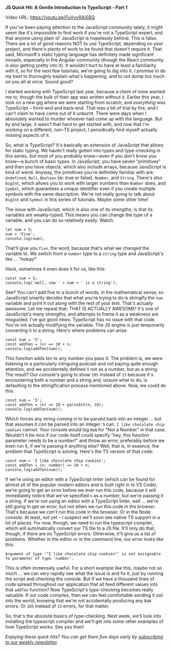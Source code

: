 **JS Quick Hit: A Gentle Introduction to TypeScript - Part 1**

Video URL: https://youtu.be/FuVvvRAjSBQ

If you've been paying attention to the JavaScript community lately, it might seem like it's impossible to find work if you're not a TypeScript expert, and that anyone using plain ol' JavaScript is hopelessly behind. This is false. There are a lot of good reasons NOT to use TypeScript, depending on your project, and there's plenty of work to be found that doesn't require it. That said, Microsoft's static typing language has definitely made significant inroads, especially in the Angular community (though the React community is also getting pretty into it). It wouldn't hurt to have at least a familiarity with it, so for the next few tutorials, we're going to dig into it. I promise to do my best to thoroughly explain what's happening, and to not dump too much on you all at once. Sound good?

I started working with TypeScript last year, because a client of mine wanted me to, though the bulk of their app was written without it. Earlier this year, I took on a new gig where we were starting from scratch, and _everything_ was TypeScript &ndash; front-end and back-end. That was a bit of trial by fire, and I can't claim to have come out of it unburnt. There were days when I absolutely wanted to murder whoever had come up with the language. But by and large, it wasn't that hard to get started with, and now that I'm working on a different, non-TS project, I periodically find myself actually missing aspects of it.

So, what _is_ TypeScript? It's basically an extension of JavaScript that allows for static typing. We haven't really gotten into types and type-checking in this series, but most of you probably know&mdash;even if you don't _know_ you know&mdash;a bunch of basic types. In JavaScript, you have seven "primitives" and then you have objects, which also include arrays, because JavaScript is kind of weird. Anyway, the primitives you're definitely familiar with are: `Undefined`, `Null`, `Boolean` (ie: true or false), `Number`, and `String`. There's also `BigInt`, which allows you to work with larger numbers than `Number` does, and `Symbol`, which guarantees a unique identifier even if you create multiple symbols with the same description. We're not really going to talk about `BigInt` and `Symbol` in this series of tutorials. Maybe some other time!

The issue with JavaScript, which is also one of its _strengths_, is that its variables are weakly-typed. This means you can change the type of a variable, and you can do so relatively easily. Watch:

```
let num = 5;
num = 'Five';
console.log(num);
```

That'll give you `five`, the word, because that's what we changed the variable to. We switch from a `number` type to a `string` type and JavaScript's like &hellip; "hokay!"

Heck, sometimes it even does it for us, like this:

```
const num = 5;
console.log('well, now ' + num + ' is a string');
```

See? You can't add five to a bunch of words, in the mathematical sense, so JavaScript smartly decides that what you're trying to do is stringify the `num` variable and print it out along with the rest of your text. That's actually awesome. Let me repeat that: THAT IS ACTUALLY AWESOME! It's one of JavaScript's many strengths, and attempts to frame it as a weakness are misguided. I've got good news: TypeScript has no issue with that code. You're not actually modifying the variable. The JS engine is just temporarily converting it to a string. Here's where problems can arise:

```
const num = '5';
const addTen = (n) => 10 + n;
console.log(addTen(num));
```

This function adds ten to any number you pass it. The problem is, we were listening to a particularly intriguing podcast and not paying quite enough attention, and we accidentally defined `5` not as a number, but as a string. The result? Our console's going to show `105` instead of `15` because it's encountering both a number and a string and, unsure what to do, is defaulting to the stringification process mentioned above. Now, we could do this:

```
const num = '5';
const addTen = (n) => 10 + parseInt(n, 10);
console.log(addTen(num));
```

Which forces any string coming in to be parsed back into an integer &hellip; but that assumes it _can_ be parsed into an integer. `5` can. `I like chocolate chip cookies` cannot. Your console would log `NaN` for "Not a Number" in that case. Wouldn't it be nice if our code itself could specify "hey, this function parameter needs to be a number!" and throw an error, preferably before we even run it, if we're passing it anything else? Well, that is, in essence, the problem that TypeScript is solving. Here's the TS version of that code:

```
const num = 'I like chocolate chip cookies';
const addTen = (n: number) => 10 + n;
console.log(addTen(num));
```

If we're using an editor with a TypeScript linter (which can be found for almost all of the popular modern editors and is built right in to VS Code), we're going to get an error before we ever run this code, because it will immediately notice that we've specified `n` as a number, but we're passing it a string. If we're _not_ using an editor with a TypeScript linter, well &hellip; we're still going to get an error, but not when we run this code in the browser. That's because we _can't_ run this code in the browser. Or in the Node console. At least, not yet &ndash; I suspect we'll soon see native TS support in a lot of places. For now, though, we need to run the typescript compiler, which will automatically convert our TS file to a JS file. It'll only do that, though, if there are no TypeScript errors. Otherwise, it'll give us a list of problems. Whether in the editor or in the command line, our error looks like this:

```
Argument of type '"I like chocolate chip cookies"' is not assignable to parameter of type 'number'.
```

This is often immensely useful. For a short example like this, maybe not so much &hellip; we can very rapidly see what the issue is and fix it, just by running the script and checking the console. But if we have a thousand lines of code spread throughout our application that all feed different values into that `addTen` function? Now TypeScript's type-checking becomes really valuable. If our code compiles, then we can feel comfortable sending it out into the world, knowing that we're not accidentally producing any `NaN` errors. Or `105` instead of `15` errors, for that matter.

So, that's the absolute basics of type-checking. Next week, we'll look into installing the typescript compiler and we'll get into some other examples of how TypeScript works. See you then!

_Enjoying these quick hits? You can get them five days early by [subscribing to our weekly newsletter](https://closebrace.com/newsletter/subscribe)._
